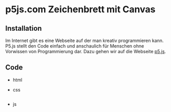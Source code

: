 # p5js.com Zeichenbrett mit Canvas

## Installation

Im Internet gibt es eine Webseite auf der man kreativ programmieren kann. P5.js stellt den Code einfach und anschaulich für Menschen ohne Vorwissen von Programmierung dar. Dazu gehen wir auf die Webseite [p5.js](https://p5js.org/).

## Code

- html

- css

```css

```

- js

```js

```

